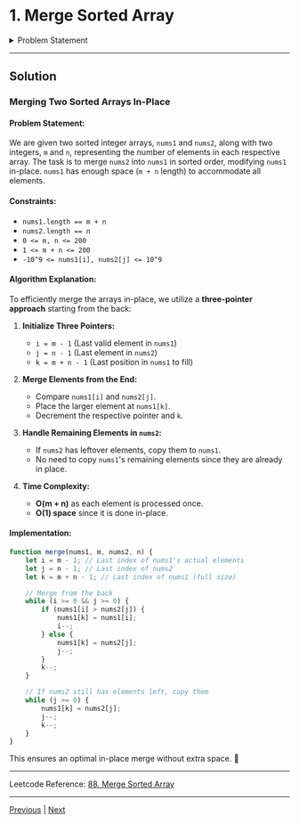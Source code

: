 # 1. Merge Sorted Array

<details>
  <summary>Problem Statement</summary>
  <hr>
  <div><div class="elfjS" data-track-load="description_content"><p>You are given two integer arrays <code>nums1</code> and <code>nums2</code>, sorted in <strong>non-decreasing order</strong>, and two integers <code>m</code> and <code>n</code>, representing the number of elements in <code>nums1</code> and <code>nums2</code> respectively.</p>
  
  <p><strong>Merge</strong> <code>nums1</code> and <code>nums2</code> into a single array sorted in <strong>non-decreasing order</strong>.</p>
  
  <p>The final sorted array should not be returned by the function, but instead be <em>stored inside the array </em><code>nums1</code>. To accommodate this, <code>nums1</code> has a length of <code>m + n</code>, where the first <code>m</code> elements denote the elements that should be merged, and the last <code>n</code> elements are set to <code>0</code> and should be ignored. <code>nums2</code> has a length of <code>n</code>.</p>
  
  <p>&nbsp;</p>
  <p><strong class="example">Example 1:</strong></p>
  
  <pre><strong>Input:</strong> nums1 = [1,2,3,0,0,0], m = 3, nums2 = [2,5,6], n = 3
  <strong>Output:</strong> [1,2,2,3,5,6]
  <strong>Explanation:</strong> The arrays we are merging are [1,2,3] and [2,5,6].
  The result of the merge is [<u>1</u>,<u>2</u>,2,<u>3</u>,5,6] with the underlined elements coming from nums1.
  </pre>
  
  <p><strong class="example">Example 2:</strong></p>
  
  <pre><strong>Input:</strong> nums1 = [1], m = 1, nums2 = [], n = 0
  <strong>Output:</strong> [1]
  <strong>Explanation:</strong> The arrays we are merging are [1] and [].
  The result of the merge is [1].
  </pre>
  
  <p><strong class="example">Example 3:</strong></p>
  
  <pre><strong>Input:</strong> nums1 = [0], m = 0, nums2 = [1], n = 1
  <strong>Output:</strong> [1]
  <strong>Explanation:</strong> The arrays we are merging are [] and [1].
  The result of the merge is [1].
  Note that because m = 0, there are no elements in nums1. The 0 is only there to ensure the merge result can fit in nums1.
  </pre>
  
  <p>&nbsp;</p>
  <p><strong>Constraints:</strong></p>
  
  <ul>
  	<li><code>nums1.length == m + n</code></li>
  	<li><code>nums2.length == n</code></li>
  	<li><code>0 &lt;= m, n &lt;= 200</code></li>
  	<li><code>1 &lt;= m + n &lt;= 200</code></li>
  	<li><code>-10<sup>9</sup> &lt;= nums1[i], nums2[j] &lt;= 10<sup>9</sup></code></li>
  </ul>
  
  <p>&nbsp;</p>
  <p><strong>Follow up: </strong>Can you come up with an algorithm that runs in <code>O(m + n)</code> time?</p>
  </div></div>

  </details>


---
## Solution

### Merging Two Sorted Arrays In-Place

#### Problem Statement:
We are given two sorted integer arrays, `nums1` and `nums2`, along with two integers, `m` and `n`, representing the number of elements in each respective array. The task is to merge `nums2` into `nums1` in sorted order, modifying `nums1` in-place. `nums1` has enough space (`m + n` length) to accommodate all elements.

#### Constraints:
- `nums1.length == m + n`
- `nums2.length == n`
- `0 <= m, n <= 200`
- `1 <= m + n <= 200`
- `-10^9 <= nums1[i], nums2[j] <= 10^9`

#### Algorithm Explanation:
To efficiently merge the arrays in-place, we utilize a **three-pointer approach** starting from the back:

1. **Initialize Three Pointers:**
   - `i = m - 1` (Last valid element in `nums1`)
   - `j = n - 1` (Last element in `nums2`)
   - `k = m + n - 1` (Last position in `nums1` to fill)

2. **Merge Elements from the End:**
   - Compare `nums1[i]` and `nums2[j]`.
   - Place the larger element at `nums1[k]`.
   - Decrement the respective pointer and `k`.

3. **Handle Remaining Elements in `nums2`:**
   - If `nums2` has leftover elements, copy them to `nums1`.
   - No need to copy `nums1`'s remaining elements since they are already in place.

4. **Time Complexity:**
   - **O(m + n)** as each element is processed once.
   - **O(1) space** since it is done in-place.

#### Implementation:
```javascript
function merge(nums1, m, nums2, n) {
    let i = m - 1; // Last index of nums1's actual elements
    let j = n - 1; // Last index of nums2
    let k = m + n - 1; // Last index of nums1 (full size)

    // Merge from the back
    while (i >= 0 && j >= 0) {
        if (nums1[i] > nums2[j]) {
            nums1[k] = nums1[i];
            i--;
        } else {
            nums1[k] = nums2[j];
            j--;
        }
        k--;
    }

    // If nums2 still has elements left, copy them
    while (j >= 0) {
        nums1[k] = nums2[j];
        j--;
        k--;
    }
}
```

This ensures an optimal in-place merge without extra space. 🚀


---

Leetcode Reference: <a href="https://leetcode.com/problems/merge-sorted-array/" target="_blank">88. Merge Sorted Array</a>

---


[Previous](index.md) | [Next](2.remove-element.md)

